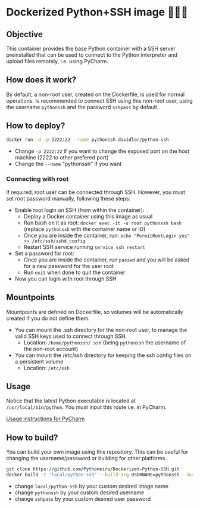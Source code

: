 

# Dockerized Python+SSH image 🐍🔐🐳

## Objective

This container provides the base Python container with a SSH server preinstalled that can be used
to connect to the Python interpreter and upload files remotely, i.e. using PyCharm.

## How does it work?

By default, a non-root user, created on the Dockerfile, is used for normal operations.
Is recommended to connect SSH using this non-root user, using the username `pythonssh` and the password `sshpass` by default.

## How to deploy?

```bash
docker run -d -p 2222:22 --name pythonssh davidlor/python-ssh
```

- Change `-p 2222:22` if you want to change the exposed port on the host machine (2222 to other prefered port)
- Change the `--name` "pythonssh" if you want

### Connecting with root

If required, root user can be connected through SSH. However, you must set root password manually, following these steps:

- Enable root login on SSH (from within the container):
    - Deploy a Docker container using this image as usual
    - Run bash on it as root: `docker exec -it -u root pythonssh bash` (replace `pythonssh` with the container name or ID)
    - Once you are inside the container, run: `echo "PermitRootLogin yes" >> /etc/ssh/sshd_config`
    - Restart SSH service running `service ssh restart`
- Set a password for root:
    - Once you are inside the container, run `passwd` and you will be asked for a new password for the user root
    - Run `exit` when done to quit the container
- Now you can login with root through SSH

## Mountpoints

Mountpoints are defined on Dockerfile, so volumes will be automatically created if you do not define them.

- You can mount the .ssh directory for the non-root user, to manage the valid SSH keys used to connect through SSH.
    - Location: `/home/pythonssh/.ssh` (being `pythonssh` the username of the non-root account)
- You can mount the /etc/ssh directory for keeping the ssh config files on a persistent volume
    - Location: `/etc/ssh`

## Usage

Notice that the latest Python executable is located at `/usr/local/bin/python`. You must input this route i.e. in PyCharm.

[Usage instructions for PyCharm](https://www.jetbrains.com/help/pycharm/configuring-remote-interpreters-via-ssh.html)

## How to build?

You can build your own image using this repository. This can be useful for changing the username/password or building for other platforms.

```bash
git clone https://github.com/Pythoneiro/Dockerized-Python-SSH.git
docker build -t "local/python-ssh" --build-arg USERNAME=pythonssh --build-arg USERPASS=sshpass Dockerized-Python-SSH
```

- change `local/python-ssh` by your custom desired image name
- change `pythonssh` by your custom desired username
- change `sshpass` by your custom desired user password
